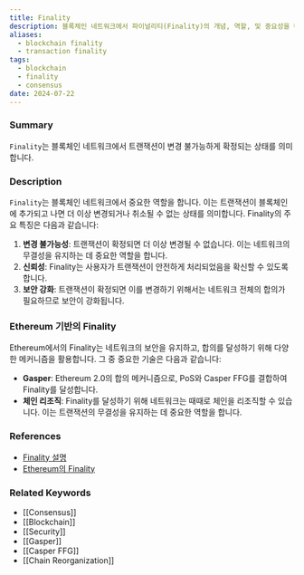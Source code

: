 ```yaml
---
title: Finality
description: 블록체인 네트워크에서 파이널리티(Finality)의 개념, 역할, 및 중요성을 다룹니다.
aliases:
  - blockchain finality
  - transaction finality
tags:
  - blockchain
  - finality
  - consensus
date: 2024-07-22
---
```


### Summary

`Finality`는 블록체인 네트워크에서 트랜잭션이 변경 불가능하게 확정되는 상태를 의미합니다.

### Description

`Finality`는 블록체인 네트워크에서 중요한 역할을 합니다. 이는 트랜잭션이 블록체인에 추가되고 나면 더 이상 변경되거나 취소될 수 없는 상태를 의미합니다. Finality의 주요 특징은 다음과 같습니다:

1. **변경 불가능성**: 트랜잭션이 확정되면 더 이상 변경될 수 없습니다. 이는 네트워크의 무결성을 유지하는 데 중요한 역할을 합니다.
2. **신뢰성**: Finality는 사용자가 트랜잭션이 안전하게 처리되었음을 확신할 수 있도록 합니다.
3. **보안 강화**: 트랜잭션이 확정되면 이를 변경하기 위해서는 네트워크 전체의 합의가 필요하므로 보안이 강화됩니다.

### Ethereum 기반의 Finality

Ethereum에서의 Finality는 네트워크의 보안을 유지하고, 합의를 달성하기 위해 다양한 메커니즘을 활용합니다. 그 중 중요한 기술은 다음과 같습니다:

- **Gasper**: Ethereum 2.0의 합의 메커니즘으로, PoS와 Casper FFG를 결합하여 Finality를 달성합니다.
- **체인 리조직**: Finality를 달성하기 위해 네트워크는 때때로 체인을 리조직할 수 있습니다. 이는 트랜잭션의 무결성을 유지하는 데 중요한 역할을 합니다.

### References

- [Finality 설명](https://en.wikipedia.org/wiki/Finality)
- [Ethereum의 Finality](https://ethereum.org/en/glossary/#finality)

### Related Keywords

- [[Consensus]]
- [[Blockchain]]
- [[Security]]
- [[Gasper]]
- [[Casper FFG]]
- [[Chain Reorganization]]

